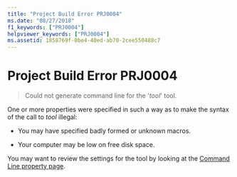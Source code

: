 ```yaml
---
title: "Project Build Error PRJ0004"
ms.date: "08/27/2018"
f1_keywords: ["PRJ0004"]
helpviewer_keywords: ["PRJ0004"]
ms.assetid: 1858769f-0be4-40ed-ab70-2cee550488c7
---
```

# Project Build Error PRJ0004

> Could not generate command line for the '*tool*' tool.

One or more properties were specified in such a way as to make the syntax of the call to *tool* illegal:

- You may have specified badly formed or unknown macros.

- Your computer may be low on free disk space.

You may want to review the settings for the tool by looking at the [Command Line property page](../../build/reference/command-line-property-pages.md).
